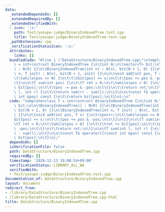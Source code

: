 ```yaml
---
data:
  _extendedDependsOn: []
  _extendedRequiredBy: []
  _extendedVerifiedWith:
  - icon: ':x:'
    path: Test/yosupo-judge/BinaryIndexedTree.test.cpp
    title: Test/yosupo-judge/BinaryIndexedTree.test.cpp
  _pathExtension: cpp
  _verificationStatusIcon: ':x:'
  attributes:
    links: []
  bundledCode: "#line 1 \"DataStructure/BinaryIndexedTree.cpp\"\ntemplate<class T\
    \ = int>\nstruct BinaryIndexedTree {\n\tint N;\n\tvector<T> bit;\n\n\tBinaryIndexedTree()\
    \ : N(0) {}\n\tBinaryIndexedTree(int n) : N(n), bit(N + 1, 0) {}\n\tBinaryIndexedTree(int\
    \ n, T init) : N(n), bit(N + 1, init) {}\n\n\tvoid add(int pos, T x) {\n\t\tpos++;\n\
    \t\twhile(pos <= N) {\n\t\t\tbit[pos] += x;\n\t\t\tpos += pos & -pos;\n\t\t}\n\
    \t}\n\n\tT sum(int pos) {\n\t\tT ret = 0;\n\t\twhile(pos > 0) {\n\t\t\tret +=\
    \ bit[pos];\n\t\t\tpos -= pos & -pos;\n\t\t}\n\t\treturn ret;\n\t}\n\n\tT sum(int\
    \ l, int r) {\n\t\treturn sum(r) - sum(l);\n\t}\n\n\tconst T& operator[](const\
    \ int &pos) const {\n\t\treturn bit[pos];\n\t}\n};\n"
  code: "template<class T = int>\nstruct BinaryIndexedTree {\n\tint N;\n\tvector<T>\
    \ bit;\n\n\tBinaryIndexedTree() : N(0) {}\n\tBinaryIndexedTree(int n) : N(n),\
    \ bit(N + 1, 0) {}\n\tBinaryIndexedTree(int n, T init) : N(n), bit(N + 1, init)\
    \ {}\n\n\tvoid add(int pos, T x) {\n\t\tpos++;\n\t\twhile(pos <= N) {\n\t\t\t\
    bit[pos] += x;\n\t\t\tpos += pos & -pos;\n\t\t}\n\t}\n\n\tT sum(int pos) {\n\t\
    \tT ret = 0;\n\t\twhile(pos > 0) {\n\t\t\tret += bit[pos];\n\t\t\tpos -= pos &\
    \ -pos;\n\t\t}\n\t\treturn ret;\n\t}\n\n\tT sum(int l, int r) {\n\t\treturn sum(r)\
    \ - sum(l);\n\t}\n\n\tconst T& operator[](const int &pos) const {\n\t\treturn\
    \ bit[pos];\n\t}\n};"
  dependsOn: []
  isVerificationFile: false
  path: DataStructure/BinaryIndexedTree.cpp
  requiredBy: []
  timestamp: '2020-12-13 19:08:54+09:00'
  verificationStatus: LIBRARY_ALL_WA
  verifiedWith:
  - Test/yosupo-judge/BinaryIndexedTree.test.cpp
documentation_of: DataStructure/BinaryIndexedTree.cpp
layout: document
redirect_from:
- /library/DataStructure/BinaryIndexedTree.cpp
- /library/DataStructure/BinaryIndexedTree.cpp.html
title: DataStructure/BinaryIndexedTree.cpp
---
```

